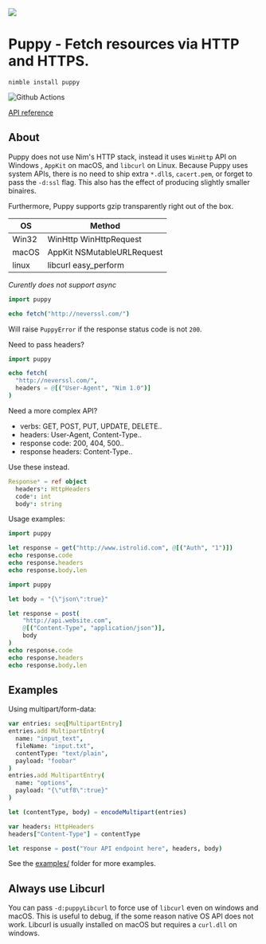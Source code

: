 <img src="docs/puppyBanner.png">

# Puppy - Fetch resources via HTTP and HTTPS.

`nimble install puppy`

![Github Actions](https://github.com/treeform/puppy/workflows/Github%20Actions/badge.svg)

[API reference](https://treeform.github.io/puppy)

## About

Puppy does not use Nim's HTTP stack, instead it uses `WinHttp` API on Windows , `AppKit` on macOS, and `libcurl` on Linux. Because Puppy uses system APIs, there is no need to ship extra `*.dll`s, `cacert.pem`, or forget to pass the `-d:ssl` flag. This also has the effect of producing slightly smaller binaires.

Furthermore, Puppy supports gzip transparently right out of the box.

OS    |  Method
----- | ---------------------------
Win32 | WinHttp WinHttpRequest
macOS | AppKit NSMutableURLRequest
linux | libcurl easy_perform

*Curently does not support async*

```nim
import puppy

echo fetch("http://neverssl.com/")
```

Will raise `PuppyError` if the response status code is not `200`.

Need to pass headers?

```nim
import puppy

echo fetch(
  "http://neverssl.com/",
  headers = @[("User-Agent", "Nim 1.0")]
)
```

Need a more complex API?
* verbs: GET, POST, PUT, UPDATE, DELETE..
* headers: User-Agent, Content-Type..
* response code: 200, 404, 500..
* response headers: Content-Type..

Use these instead.

```nim
Response* = ref object
  headers*: HttpHeaders
  code*: int
  body*: string
```

Usage examples:

```nim
import puppy

let response = get("http://www.istrolid.com", @[("Auth", "1")])
echo response.code
echo response.headers
echo response.body.len
```

```nim
import puppy

let body = "{\"json\":true}"

let response = post(
    "http://api.website.com",
    @[("Content-Type", "application/json")],
    body
)
echo response.code
echo response.headers
echo response.body.len
```

## Examples

Using multipart/form-data:

```nim
var entries: seq[MultipartEntry]
entries.add MultipartEntry(
  name: "input_text",
  fileName: "input.txt",
  contentType: "text/plain",
  payload: "foobar"
)
entries.add MultipartEntry(
  name: "options",
  payload: "{\"utf8\":true}"
)

let (contentType, body) = encodeMultipart(entries)

var headers: HttpHeaders
headers["Content-Type"] = contentType

let response = post("Your API endpoint here", headers, body)
```

See the [examples/](https://github.com/treeform/puppy) folder for more examples.

## Always use Libcurl

You can pass `-d:puppyLibcurl` to force use of `libcurl` even on windows and macOS. This is useful to debug, if the some reason native OS API does not work. Libcurl is usually installed on macOS but requires a `curl.dll` on windows.
